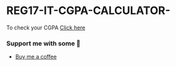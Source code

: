 # REG17-IT-CGPA-CALCULATOR-

To check your CGPA [Click here](https://gowtham758550.github.io/REG17-IT-CGPA-CALCULATOR/)

### Support me with some 💸
* [Buy me a coffee](https://www.buymeacoffee.com/gowtham758550) 

